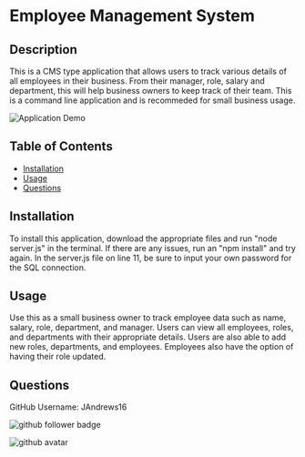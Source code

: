 # Employee Management System

## Description
This is a CMS type application that allows users to track various details of all employees in their business. From their manager, role, salary and department, this will help business owners to keep track of their team. This is a command line application and is recommeded for small business usage.

![Application Demo](./public/Assets/demo.gif)

## Table of Contents
- [Installation](#Installation)
- [Usage](#Usage)
- [Questions](#Questions)

## Installation
To install this application, download the appropriate files and run "node server.js" in the terminal. If there are any issues, run an "npm install" and try again. In the server.js file on line 11, be sure to input your own password for the SQL connection.

## Usage
Use this as a small business owner to track employee data such as name, salary, role, department, and manager. Users can view all employees, roles, and departments with their appropriate details. Users are also able to add new roles, departments, and employees. Employees also have the option of having their role updated. 

## Questions
GitHub Username: JAndrews16


![github follower badge](https://img.shields.io/github/followers/JAndrews16?color=blue&style=social)

![github avatar](https://avatars3.githubusercontent.com/u/64562140?v=4)
